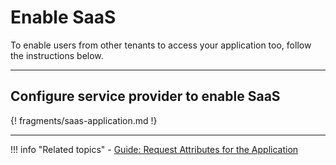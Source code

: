 # Enable SaaS  

To enable users from other tenants to access your application too, follow the instructions below. 

-----

## Configure service provider to enable SaaS

{! fragments/saas-application.md !}

-----

!!! info "Related topics"
    - [Guide: Request Attributes for the Application](../request-attributes/)